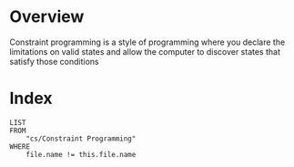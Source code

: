 # Overview
Constraint programming is a style of programming where you declare the limitations on valid states and allow the computer to discover states that satisfy those conditions

# Index
```dataview
LIST
FROM
	"cs/Constraint Programming"
WHERE
	file.name != this.file.name
```